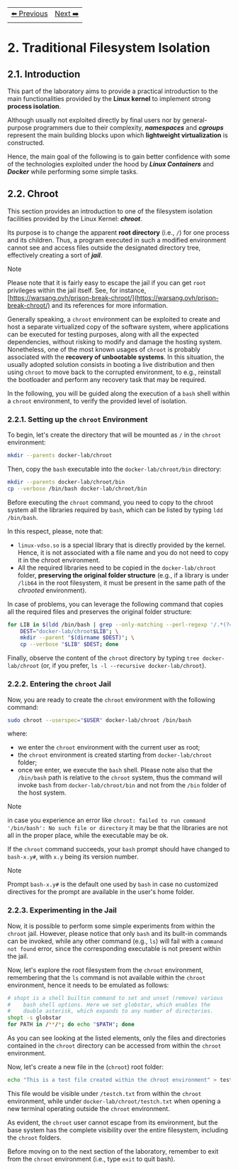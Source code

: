 <table style="width:100%">
  <tr>
    <td align="left"><a href="../README.md">⬅️ Previous</a></td>
    <td align="right"><a href="../1.2/README.md">Next ➡️</a></td>
  </tr>
</table>

# 2. Traditional Filesystem Isolation

## 2.1. Introduction

This part of the laboratory aims to provide a practical introduction to the main functionalities provided by the **Linux kernel** to implement strong **process isolation**.

Although usually not exploited directly by final users nor by general-purpose programmers due to their complexity, ***namespaces*** and ***cgroups*** represent the main building blocks upon which **lightweight virtualization** is constructed.

Hence, the main goal of the following is to gain better confidence with some of the technologies exploited under the hood by ***Linux Containers*** and ***Docker*** while performing some simple tasks.

## 2.2. Chroot

This section provides an introduction to one of the filesystem isolation facilities provided by the Linux Kernel: ***chroot***.

Its purpose is to change the apparent **root directory** (i.e., `/`) for one process and its children. Thus, a program executed in such a modified environment cannot see and access files outside the designated directory tree, effectively creating a sort of ***jail***.

> [!NOTE] 
> Please note that it is fairly easy to escape the jail if you can get `root` privileges within the jail itself. See, for instance, [https://warsang.ovh/prison-break-chroot/](https://warsang.ovh/prison-break-chroot/) and its references for more information.

Generally speaking, a `chroot` environment can be exploited to create and host a separate virtualized copy of the software system, where applications can be executed for testing purposes, along with all the expected dependencies, without risking to modify and damage the hosting system. Nonetheless, one of the most known usages of `chroot` is probably associated with the **recovery of unbootable systems**. In this situation, the usually adopted solution consists in booting a live distribution and then using `chroot` to move back to the corrupted environment, to e.g., reinstall the bootloader and perform any recovery task that may be required.

In the following, you will be guided along the execution of a `bash` shell within a `chroot` environment, to verify the provided level of isolation.

### 2.2.1. Setting up the `chroot` Environment

To begin, let's create the directory that will be mounted as `/` in the `chroot` environment:

```bash
mkdir --parents docker-lab/chroot
```

Then, copy the `bash` executable into the `docker-lab/chroot/bin` directory:

```bash
mkdir --parents docker-lab/chroot/bin
cp --verbose /bin/bash docker-lab/chroot/bin
```

Before executing the `chroot` command, you need to copy to the chroot system all the libraries required by `bash`, which can be listed by typing `ldd /bin/bash`.

In this respect, please, note that:

  * `linux-vdso.so` is a special library that is directly provided by the kernel. Hence, it is not associated with a file name and you do not need to copy it in the chroot environment.
  * All the required libraries need to be copied in the `docker-lab/chroot` folder, **preserving the original folder structure** (e.g., if a library is under `/lib64` in the root filesystem, it must be present in the same path of the *chrooted* environment).

In case of problems, you can leverage the following command that copies all the required files and preserves the original folder structure:

```bash
for LIB in $(ldd /bin/bash | grep --only-matching --perl-regexp '/.*(?= \(0x)'); do \
    DEST="docker-lab/chroot$LIB"; \
    mkdir --parent "$(dirname $DEST)"; \
    cp --verbose "$LIB" $DEST; done
```

Finally, observe the content of the `chroot` directory by typing `tree docker-lab/chroot` (or, if you prefer, `ls -l --recursive docker-lab/chroot`).

### 2.2.2. Entering the `chroot` Jail

Now, you are ready to create the `chroot` environment with the following command:

```bash
sudo chroot --userspec="$USER" docker-lab/chroot /bin/bash
```

where:

  * we enter the `chroot` environment with the current user as root;
  * the `chroot` environment is created starting from `docker-lab/chroot` folder;
  * once we enter, we execute the `bash` shell. Please note also that the `/bin/bash` path is relative to the `chroot` system, thus the command will invoke `bash` from `docker-lab/chroot/bin` and not from the `/bin` folder of the host system.

> [!NOTE] 
> in case you experience an error like `chroot: failed to run command '/bin/bash': No such file or directory` it may be that the libraries are not all in the proper place, while the executable may be ok.

If the `chroot` command succeeds, your `bash` prompt should have changed to `bash-x.y#`, with `x.y` being its version number.

> [!NOTE] 
> Prompt `bash-x.y#` is the default one used by `bash` in case no customized directives for the prompt are available in the user's home folder.

### 2.2.3. Experimenting in the Jail

Now, it is possible to perform some simple experiments from within the `chroot` jail. However, please notice that only `bash` and its built-in commands can be invoked, while any other command (e.g., `ls`) will fail with a `command not found` error, since the corresponding executable is not present within the jail.

Now, let's explore the root filesystem from the `chroot` environment, remembering that the `ls` command is not available within the `chroot` environment, hence it needs to be emulated as follows:

```bash
# shopt is a shell builtin command to set and unset (remove) various
#    bash shell options. Here we set globstar, which enables the
#    double asterisk, which expands to any number of directories.
shopt -s globstar
for PATH in /**/*; do echo "$PATH"; done
```

As you can see looking at the listed elements, only the files and directories contained in the `chroot` directory can be accessed from within the `chroot` environment.

Now, let's create a new file in the (`chroot`) root folder:

```bash
echo "This is a test file created within the chroot environment" > testch.txt
```

This file would be visible under `/testch.txt` from within the `chroot` environment, while under `docker-lab/chroot/testch.txt` when opening a new terminal operating outside the `chroot` environment.

As evident, the `chroot` user cannot escape from its environment, but the base system has the complete visibility over the entire filesystem, including the `chroot` folders.

Before moving on to the next section of the laboratory, remember to exit from the `chroot` environment (i.e., type `exit` to quit bash).